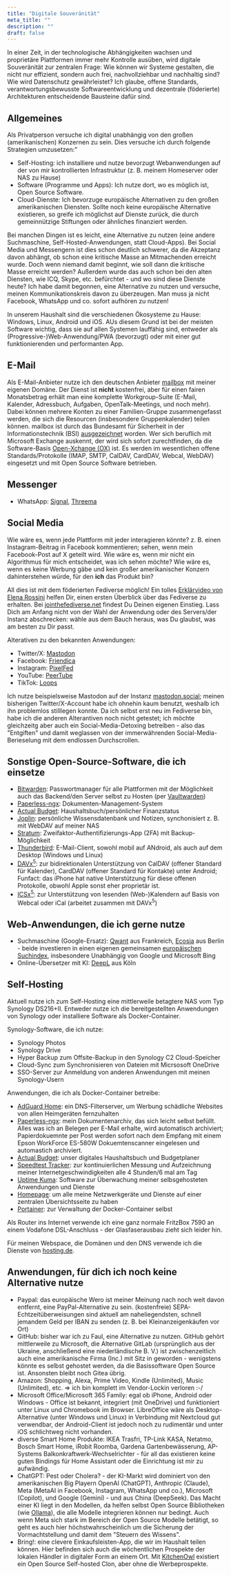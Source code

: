 ```yaml
---
title: "Digitale Souveränität"
meta_title: ""
description: ""
draft: false
---
```


In einer Zeit, in der technologische Abhängigkeiten wachsen und proprietäre Plattformen immer mehr Kontrolle ausüben, wird digitale Souveränität zur zentralen Frage:
Wie können wir Systeme gestalten, die nicht nur effizient, sondern auch frei, nachvollziehbar und nachhaltig sind? Wie wird Datenschutz gewährleistet?
Ich glaube, offene Standards, verantwortungsbewusste Softwareentwicklung und dezentrale (föderierte) Architekturen entscheidende Bausteine dafür sind.

<!-- {{< toc >}} -->

## Allgemeines

Als Privatperson versuche ich digital unabhängig von den großen (amerikanischen) Konzernen zu sein. Dies versuche ich durch folgende Strategien umzusetzen:"
* Self-Hosting: ich installiere und nutze bevorzugt Webanwendungen auf der von mir kontrollierten Infrastruktur (z. B. meinem Homeserver oder NAS zu Hause)
* Software (Programme und Apps): Ich nutze dort, wo es möglich ist, Open Source Software.
* Cloud-Dienste: Ich bevorzuge europäische Alternativen zu den großen amerikanischen Diensten. Sollte noch keine europäische Alternative existieren, so greife ich möglichst auf Dienste zurück, die durch gemeinnützige Stiftungen oder ähnliches finanziert werden.

Bei manchen Dingen ist es leicht, eine Alternative zu nutzen (eine andere Suchmaschine, Self-Hosted-Anwendungen, statt Cloud-Apps). Bei Social Media und Messengern ist dies schon deutlich schwerer, da die Akzeptanz davon abhängt, ob schon eine kritische Masse an Mitmachenden erreicht wurde. Doch wenn niemand damit beginnt, wie soll dann die kritische Masse erreicht werden? Außerdem wurde das auch schon bei den alten Diensten, wie ICQ, Skype, etc. befürchtet - und wo sind diese Dienste heute? Ich habe damit begonnen, eine Alternative zu nutzen und versuche, meinen Kommunikationskreis davon zu überzeugen. Man muss ja nicht Facebook, WhatsApp und co. sofort aufhören zu nutzen!

In unserem Haushalt sind die verschiedenen Ökosysteme zu Hause: Windows, Linux, Android und iOS. AUs diesem Grund ist bei der meisten Software wichtig, dass sie auf allen Systemen lauffähig sind, entweder als (Progressive-)Web-Anwendung/PWA (bevorzugt) oder mit einer gut funktionierenden und performanten App.

## E-Mail

Als E-Mail-Anbieter nutze ich den deutschen Anbieter [mailbox](mailbox.org) mit meiner eigenen Domäne. Der Dienst ist **nicht** kostenfrei, aber für einen fairen Monatsbetrag erhält man eine komplette Workgroup-Suite (E-Mail, Kalender, Adressbuch, Aufgaben, OpenTalk-Meetings, und noch mehr). Dabei können mehrere Konten zu einer Familien-Gruppe zusammengefasst werden, die sich die Resourcen (insbesondere Gruppenkalender) teilen können. mailbox ist durch das Bundesamt für Sicherheit in der Informationstechnik (BSI) [ausgezeichnet](https://mailbox.org/de/news/bsi-verleiht-mailbox-den-goldstatus/) worden. Wer sich beruflich mit Microsoft Exchange auskennt, der wird sich sofort zurechtfinden, da die Software-Basis [Open-Xchange (OX)](https://www.open-xchange.com/) ist. Es werden im wesentlichen offene Standards/Protokolle (IMAP, SMTP, CalDAV, CardDAV, Webcal, WebDAV) eingesetzt und mit Open Source Software betrieben.

## Messenger

* WhatsApp: [Signal](https://signal.org/), [Threema](https://threema.com)

## Social Media

Wie wäre es, wenn jede Plattform mit jeder interagieren könnte? z. B. einen Instagram-Beitrag in Facebook kommentieren; sehen, wenn mein Facebook-Post auf X geteilt wird. Wie wäre es, wenn mir nicht ein Algorithmus für mich entscheidet, was ich sehen möchte? Wie wäre es, wenn es keine Werbung gäbe und kein großer amerikanischer Konzern dahinterstehen würde, für den **ich** das Produkt bin? 

All dies ist mit dem föderierten Fediverse möglich! Ein tolles [Erklärvideo von Elena Rossini](https://videos.elenarossini.com/w/64VuNCccZNrP4u9MfgbhkN) helfen Dir, einen ersten Überblick über das Fediverse zu erhalten. Bei [jointhefediverse.net](https://jointhefediverse.net/) findest Du Deinen eigenen Einstieg. Lass Dich am Anfang nicht von der Wahl der Anwendung oder des Servers/der Instanz abschrecken: wähle aus dem Bauch heraus, was Du glaubst, was am besten zu Dir passt. 

Alterativen zu den bekannten Anwendungen:
* Twitter/X: [Mastodon](https://joinmastodon.org/)
* Facebook: [Friendica](https://friendi.ca/)
* Instagram: [PixelFed](https://pixelfed.org/)
* YouTube: [PeerTube](https://joinpeertube.org/)
* TikTok: [Loops](https://loops.video/)

Ich nutze beispielsweise Mastodon auf der Instanz [mastodon.social](https://mastodon.social); meinen bisherigen Twitter/X-Account habe ich ohnehin kaum benutzt, weshalb ich ihn problemlos stilllegen konnte. Da ich selbst erst neu im Fediverse bin, habe ich die anderen Alterantiven noch nicht getestet; ich möchte gleichzeitg aber auch ein Social-Media-Detoxing betreiben - also das "Entgiften" und damit weglassen von der immerwährenden Social-Media-Berieselung mit dem endlossen Durchscrollen.

## Sonstige Open-Source-Software, die ich einsetze

* [Bitwarden](https://bitwarden.com): Passwortmanager für alle Plattformen mit der Möglichkeit auch das Backend/den Server selbst zu Hosten (per [Vaultwarden](https://github.com/dani-garcia/vaultwarden))
* [Paperless-ngx](https://docs.paperless-ngx.com/): Dokumenten-Management-System
* [Actual Budget](https://actualbudget.org/): Haushaltsbuch/persönlicher Finanzstatus
* [Joplin](https://joplinapp.org/): persönliche Wissensdatenbank und Notizen, synchonisiert z. B. mit WebDAV auf meiner NAS
* [Stratum](https://stratumauth.com/): Zweifaktor-Authentifizierungs-App (2FA) mit Backup-Möglichkeit
* [Thunderbird](https://www.thunderbird.net/): E-Mail-Client, sowohl mobil auf ANdroid, als auch auf dem Desktop (Windows und Linux)
* [DAVx<sup>5</sup>](https://www.davx5.com/): zur bidirektionalen Unterstützung von CalDAV (offener Standard für Kalender), CardDAV (offener Standard für Kontakte) unter Android; Funfact: das iPhone hat native Unterstützung für diese offenen Protokolle, obwohl Apple sonst eher proprietär ist.
* [ICSx<sup>5</sup>](https://icsx5.bitfire.at/): zur Unterstützung von lesenden (Web-)Kalendern auf Basis von Webcal oder iCal (arbeitet zusammen mit DAVx<sup>5</sup>)

## Web-Anwendungen, die ich gerne nutze

* Suchmaschine (Google-Ersatz): [Qwant](https://www.qwant.com/) aus Frankreich, [Ecosia](https://www.ecosia.org/) aus Berlin - beide investieren in einen eigenen gemeinsamen [europäischen Suchindex](https://de.blog.ecosia.org/eusp/), insbesondere Unabhängig von Google und Microsoft Bing
* Online-Übersetzer mit KI: [DeepL](https://www.deepl.com/) aus Köln

## Self-Hosting

Aktuell nutze ich zum Self-Hosting eine mittlerweile betagtere NAS vom Typ Synology DS216+II. Entweder nutze ich die bereitgestellten Anwendungen von Synology oder installiere Software als Docker-Container.

Synology-Software, die ich nutze:
* Synology Photos
* Synology Drive
* Hyper Backup zum Offsite-Backup in den Synology C2 Cloud-Speicher
* Cloud-Sync zum Synchronisieren von Dateien mit Micrsosoft OneDrive
* SSO-Server zur Anmeldung von anderen Anwendungen mit meinen Synology-Usern

Anwendungen, die ich als Docker-Container betreibe:
* [AdGuard Home](https://adguard.com/de/adguard-home/overview.html): ein DNS-Filterserver, um Werbung schädliche Websites von allen Heimgeräten fernzuhalten
* [Paperless-ngx](https://docs.paperless-ngx.com/): mein Dokumentenarchiv, das sich leicht selbst befüllt. Alles was ich an Belegen per E-Mail erhalte, wird automatisch archiviert; Papierdokuemnte per Post werden sofort nach dem Empfang mit einem Epson WorkForce ES-580W Dokuemtenscanner eingelesen und automastich archiviert.
* [Actual Budget](https://actualbudget.org/): unser digitales Haushaltsbuch und Budgetplaner
* [Speedtest Tracker](https://docs.speedtest-tracker.dev/): zur kontinuierlichen Messung und Aufzeichnung meiner Internetgeschwindigkeiten alle 4 Stunden/6 mal am Tag
* [Uptime Kuma](https://uptime.kuma.pet/): Software zur Überwachung meiner selbsgehosteten Anwendungen und Dienste
* [Homepage](https://gethomepage.dev/): um alle meine Netzwerkgeräte und Dienste auf einer zentralen Übersichtsseite zu haben
* [Portainer](https://www.portainer.io/): zur Verwaltung der Docker-Container selbst

Als Router ins Internet verwende ich eine ganz normale FritzBox 7590 an einem Vodafone DSL-Anschluss - der Glasfaserausbau zieht sich leider hin.

Für meinen Webspace, die Domänen und den DNS verwende ich die Dienste von [hosting.de](https://www.hosting.de).

## Anwendungen, für dich ich noch keine Alternative nutze

* Paypal: das europäische Wero ist meiner Meinung nach noch weit davon entfernt, eine PayPal-Alternative zu sein. (kostenfreie) SEPA-Echtzeitüberweisungen sind aktuell am naheliegendsten, schnell jemandem Geld per IBAN zu senden (z. B. bei Kleinanzeigenkäufen vor Ort)
* GitHub: bisher war ich zu Faul, eine Alternative zu nutzen. GitHub gehört mittlerweile zu Microsoft, die Alternative GitLab (ursprünglich aus der Ukraine, anschließend eine niederländische B. V.) ist zwischenzeitlich auch eine amerikanische Firma (Inc.) mit Sitz in geworden - wenigstens könnte es selbst gehostet werden, da die Basissoftware Open Source ist. Ansonsten bleibt noch Gitea übrig.
* Amazon: Shopping, Alexa, Prime Video, Kindle (Unlimited), Music (Unlimited), etc. => ich bin komplett im Vendor-Lockin verloren :-/
* Microsoft Office/Microsoft 365 Family: egal ob iPhone, Android oder Windows - Office ist bekannt, integriert (mit OneDrive) und funktioniert unter Linux und Chromebook im Browser. LibreOffice wäre als Desktop-Alternative (unter Windows und Linux) in Verbindung mit Nextcloud gut verwendbar, der Android-Client ist jedoch noch zu rudimentär und unter iOS schlichtweg nicht vorhanden.
* diverse Smart Home Produkte: IKEA Trasfri, TP-Link KASA, Netatmo, Bosch Smart Home, iRobit Roomba, Gardena Gartenbewässerung, AP-Systems Balkonkraftwerk-Wechselrichter - für all das existieren keine guten Bindings für Home Assistant oder die Einrichtung ist mir zu aufwändig.
* ChatGPT: Pest oder Cholera? - der KI-Markt wird dominiert von den amerikanischen Big Playern OpenAI (ChatGPT), Anthropic (Claude), Meta (MetaAI in Facebook, Instagram, WhatsApp und co.), Microsoft (Copilot), und Google (Gemini) - und aus China (DeepSeek). Das Macht einer KI liegt in den Modellen, da helfen selbst Open Source Bibliotheken (wie [Ollama](https://ollama.com/)), die alle Modelle integrieren können nur bedingt. Auch wenn Meta sich stark im Bereich der Open Source Modelle betätigt, so geht es auch hier höchstwahrscheinlich um die Sicherung der Vormachtstellung und damit dem "Steuern des Wissens".
* Bring!: eine clevere Einkaufsleisten-App, die wir im Haushalt teilen können. Hier befinden sich auch die wöchentlichen Prospekte der lokalen Händler in digitaler Form an einem Ort. Mit [KitchenOwl](https://docs.kitchenowl.org/) existiert ein Open Source Self-hosted Clon, aber ohne die Werbeprospekte.
